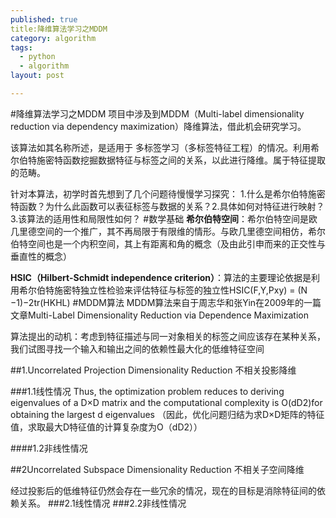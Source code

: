 ```yaml
---
published: true
title:降维算法学习之MDDM
category: algorithm
tags: 
  - python
  - algorithm
layout: post

---
```

#降维算法学习之MDDM
项目中涉及到MDDM（Multi-label dimensionality reduction via dependency maximization）降维算法，借此机会研究学习。

该算法如其名称所述，是适用于 多标签学习（多标签特征工程）的情况。利用希尔伯特施密特函数挖掘数据特征与标签之间的关系，以此进行降维。属于特征提取的范畴。

针对本算法，初学时首先想到了几个问题待慢慢学习探究：
1.什么是希尔伯特施密特函数？为什么此函数可以表征标签与数据的关系？2.具体如何对特征进行映射？3.该算法的适用性和局限性如何？
#数学基础
**希尔伯特空间**：希尔伯特空间是欧几里德空间的一个推广，其不再局限于有限维的情形。与欧几里德空间相仿，希尔伯特空间也是一个内积空间，其上有距离和角的概念（及由此引申而来的正交性与垂直性的概念）

**HSIC（Hilbert-Schmidt independence criterion）**：算法的主要理论依据是利用希尔伯特施密特独立性检验来评估特征与标签的独立性HSIC(F,Y,Pxy) = (N −1)−2tr(HKHL)
#MDDM算法
MDDM算法来自于周志华和张Yin在2009年的一篇文章Multi-Label Dimensionality Reduction via Dependence Maximization

算法提出的动机：考虑到特征描述与同一对象相关的标签之间应该存在某种关系，我们试图寻找一个输入和输出之间的依赖性最大化的低维特征空间

##1.Uncorrelated Projection Dimensionality Reduction 不相关投影降维

###1.1线性情况
Thus, the optimization problem reduces to deriving eigenvalues of a D×D matrix and the computational complexity is O(dD2)for obtaining the largest d eigenvalues
（因此，优化问题归结为求D×D矩阵的特征值，求取最大D特征值的计算复杂度为O（dD2））

####1.2非线性情况

##2Uncorrelated Subspace Dimensionality Reduction 不相关子空间降维

经过投影后的低维特征仍然会存在一些冗余的情况，现在的目标是消除特征间的依赖关系。
###2.1线性情况
###2.2非线性情况